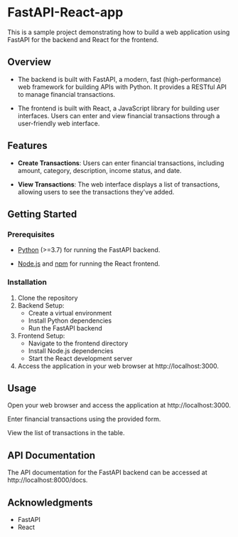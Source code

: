 # FastAPI-React-app

This is a sample project demonstrating how to build a web application using FastAPI for the backend and React for the frontend.

## Overview

- The backend is built with FastAPI, a modern, fast (high-performance) web framework for building APIs with Python. It provides a RESTful API to manage financial transactions.

- The frontend is built with React, a JavaScript library for building user interfaces. Users can enter and view financial transactions through a user-friendly web interface.

## Features

- **Create Transactions**: Users can enter financial transactions, including amount, category, description, income status, and date.

- **View Transactions**: The web interface displays a list of transactions, allowing users to see the transactions they've added.

## Getting Started

### Prerequisites

- [Python](https://www.python.org/) (>=3.7) for running the FastAPI backend.

- [Node.js](https://nodejs.org/) and [npm](https://www.npmjs.com/) for running the React frontend.

### Installation

1. Clone the repository
2. Backend Setup:
   - Create a virtual environment
   - Install Python dependencies
   - Run the FastAPI backend
3. Frontend Setup:
   - Navigate to the frontend directory
   - Install Node.js dependencies
   - Start the React development server
4. Access the application in your web browser at http://localhost:3000.

## Usage
Open your web browser and access the application at http://localhost:3000.

Enter financial transactions using the provided form.

View the list of transactions in the table.

## API Documentation
The API documentation for the FastAPI backend can be accessed at http://localhost:8000/docs.

## Acknowledgments
- FastAPI
- React
